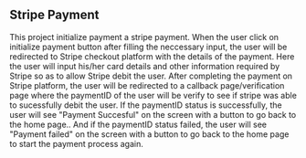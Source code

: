 ## Stripe Payment
This project initialize payment a stripe payment. When the user click on initialize payment button after filling the neccessary input, the user will be redirected to Stripe checkout platform with the details of the payment. Here the user will input his/her card details and other information required by Stripe so as to allow Stripe debit the user. After completing the payment on Stripe platform, the user will be redirected to a callback page/verification page where the paymentID of the user will be verify to see if stripe was able to sucessfully debit the user. If the paymentID status is successfully, the user will see "Payment Succesful" on the screen with a button to go back to the home page.. And if the paymentID status failed, the user will see "Payment failed" on the screen with a button to go back to the home page to start the payment process again.  

